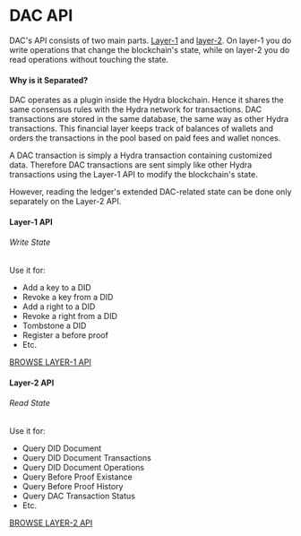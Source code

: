 # DAC API

DAC's API consists of two main parts. [Layer-1](glossary.md?id=Layer-1) and [layer-2](glossary.md?id=Layer-2). On layer-1 you do write operations that change the blockchain's state, while on layer-2 you do read operations without touching the state.

#### Why is it Separated?

DAC operates as a plugin inside the Hydra blockchain. Hence it shares the same consensus rules with the Hydra network for transactions. DAC transactions are stored in the same database, the same way as other Hydra transactions. This financial layer keeps track of balances of wallets and orders the transactions in the pool based on paid fees and wallet nonces.

A DAC transaction is simply a Hydra transaction containing customized data. Therefore DAC transactions are sent simply like other Hydra transactions using the Layer-1 API to modify the blockchain's state.

However, reading the ledger's extended DAC-related state can be done only separately on the Layer-2 API.

<div class="row">
  <div class="col-sm-6">
    <div class="card h-100">
      <div class="card-body d-flex flex-column">
        <div class="row no-gutters">
          <div class="col-12 mt-2">
            <h4 class="card-title">Layer-1 API</h4>
            <h6 class="card-subtitle text-muted">Write State</h6>
          </div>
        </div>
        <div class="card-text mt-3">
          Use it for:
          <ul>
              <li>Add a key to a DID</li>
              <li>Revoke a key from a DID</li>
              <li>Add a right to a DID</li>
              <li>Revoke a right from a DID</li>
              <li>Tombstone a DID</li>
              <li>Register a before proof</li>
              <li>Etc.</li>
          </ul>
        </div>
        <div class="mt-auto">
          <a href="/#/api/layer1_api" class="btn btn-primary">BROWSE LAYER-1 API</a>
        </div>
      </div>
    </div>
  </div>
  <div class="col-sm-6">
    <div class="card h-100">
      <div class="card-body d-flex flex-column">
        <div class="row no-gutters">
          <div class="col-12 mt-2">
            <h4 class="card-title">Layer-2 API</h4>
            <h6 class="card-subtitle text-muted">Read State</h6>
          </div>
        </div>
        <div class="card-text mt-3">
          Use it for:
          <ul>
              <li>Query DID Document</li>
              <li>Query DID Document Transactions</li>
              <li>Query DID Document Operations</li>
              <li>Query Before Proof Existance</li>
              <li>Query Before Proof History</li>
              <li>Query DAC Transaction Status</li>
              <li>Etc.</li>
          </ul>
        </div>
        <div class="mt-auto">
          <a href="/#/api/layer2_api" class="btn btn-primary">BROWSE LAYER-2 API</a>
        </div>
      </div>
    </div>
  </div>
</div>